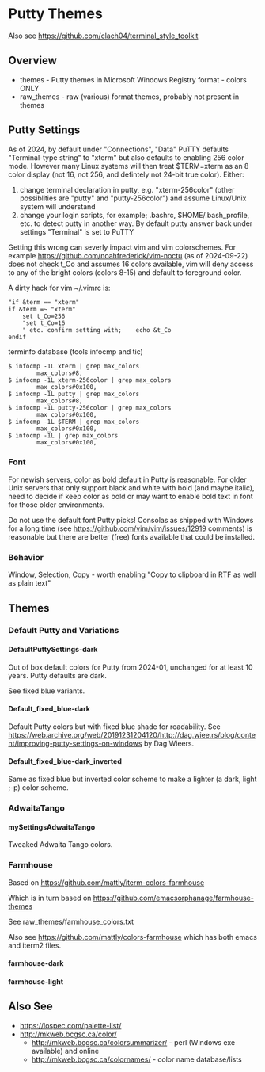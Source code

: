 # Putty Themes

Also see https://github.com/clach04/terminal_style_toolkit



## Overview

  * themes - Putty themes in Microsoft Windows Registry format - colors ONLY
  * raw_themes - raw (various) format themes, probably not present in themes

## Putty Settings

As of 2024, by default under "Connections", "Data" PuTTY defaults "Terminal-type string" to "xterm" but also defaults to enabling 256 color mode.
However many Linux systems will then treat $TERM=xterm as an 8 color display (not 16, not 256, and defintely not 24-bit true color).
Either:
1. change terminal declaration in putty, e.g. "xterm-256color" (other possiblities are "putty" and "putty-256color") and assume Linux/Unix system will understand
2. change your login scripts, for example; .bashrc, $HOME/.bash_profile, etc. to detect putty in another way. By default putty answer back under settings "Terminal" is set to PuTTY

Getting this wrong can severly impact vim and vim colorschemes. For example https://github.com/noahfrederick/vim-noctu (as of 2024-09-22) does not check t_Co and assumes 16 colors available, vim will deny access to any of the bright colors (colors 8-15) and default to foreground color.

A dirty hack for vim ~/.vimrc is:

    "if &term == "xterm"
    if &term =~ "xterm"
        set t_Co=256
        "set t_Co=16
        " etc. confirm setting with;    echo &t_Co
    endif

terminfo database (tools infocmp and tic)

    $ infocmp -1L xterm | grep max_colors
            max_colors#8,
    $ infocmp -1L xterm-256color | grep max_colors
            max_colors#0x100,
    $ infocmp -1L putty | grep max_colors
            max_colors#8,
    $ infocmp -1L putty-256color | grep max_colors
            max_colors#0x100,
    $ infocmp -1L $TERM | grep max_colors
            max_colors#0x100,
    $ infocmp -1L | grep max_colors
            max_colors#0x100,



### Font

For newish servers, color as bold default in Putty is reasonable.
For older Unix servers that only support black and white with bold (and maybe italic), need to decide if keep color as bold or may want to enable bold text in font for those older environments.

Do not use the default font Putty picks! Consolas as shipped with Windows for a long time (see https://github.com/vim/vim/issues/12919 comments) is reasonable but there are better (free) fonts available that could be installed.

### Behavior

Window, Selection, Copy - worth enabling "Copy to clipboard in RTF as well as plain text"


## Themes


### Default Putty and Variations

#### DefaultPuttySettings-dark

Out of box default colors for Putty from 2024-01, unchanged for at least 10 years.
Putty defaults are dark.

See fixed blue variants.

#### Default_fixed_blue-dark

Default Putty colors but with fixed blue shade for readability. See https://web.archive.org/web/20191231204120/http://dag.wiee.rs/blog/content/improving-putty-settings-on-windows by Dag Wieers.

#### Default_fixed_blue-dark_inverted

Same as fixed blue but inverted color scheme to make a lighter (a dark, light ;-p) color scheme.

### AdwaitaTango

#### mySettingsAdwaitaTango

Tweaked Adwaita Tango colors.

### Farmhouse

Based on https://github.com/mattly/iterm-colors-farmhouse

Which is in turn based on https://github.com/emacsorphanage/farmhouse-themes

See raw_themes/farmhouse_colors.txt

Also see https://github.com/mattly/colors-farmhouse which has both emacs and iterm2 files.

#### farmhouse-dark
#### farmhouse-light

## Also See

  * https://lospec.com/palette-list/
  * http://mkweb.bcgsc.ca/color/
      * http://mkweb.bcgsc.ca/colorsummarizer/ - perl (Windows exe available) and online
      * http://mkweb.bcgsc.ca/colornames/ - color name database/lists
